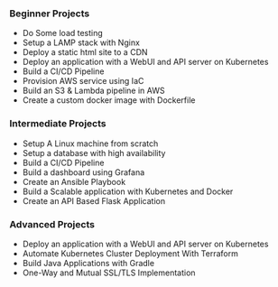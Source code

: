 ### **Beginner Projects**

- Do Some load testing
- Setup a LAMP stack with Nginx
- Deploy a static html site to a CDN
- Deploy an application with a WebUI and API server on Kubernetes
- Build a CI/CD Pipeline
- Provision AWS service using IaC
- Build an S3 & Lambda pipeline in AWS
- Create a custom docker image with Dockerfile


### **Intermediate Projects**

- Setup A Linux machine from scratch
- Setup a database with high availability
- Build a CI/CD Pipeline
- Build a dashboard using Grafana
- Create an Ansible Playbook
- Build a Scalable application with Kubernetes and Docker
- Create an API Based Flask Application

### **Advanced Projects**

- Deploy an application with a WebUI and API server on Kubernetes
- Automate Kubernetes Cluster Deployment With Terraform
- Build Java Applications with Gradle
- One-Way and Mutual SSL/TLS Implementation